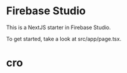 # Firebase Studio

This is a NextJS starter in Firebase Studio.

To get started, take a look at src/app/page.tsx.
# cro
